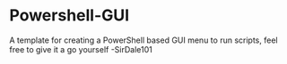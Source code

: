 # Powershell-GUI
A template for creating a PowerShell based GUI menu to run scripts, feel free to give it a go yourself -SirDale101
